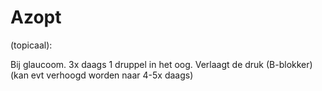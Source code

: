 # Azopt

(topicaal):

Bij glaucoom. 3x daags 1 druppel in het oog. Verlaagt de druk (B-blokker) (kan evt verhoogd worden naar 4-5x daags)
